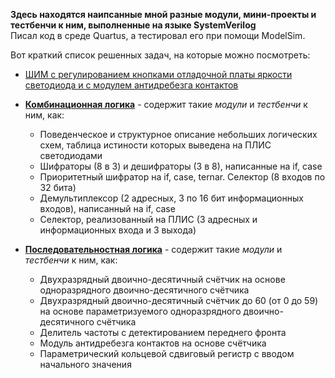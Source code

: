 **Здесь находятся наипсанные мной разные модули, мини-проекты и тестбенчи к ним, выполненные на языке SystemVerilog**  
Писал код в среде Quartus, а тестировал его при помощи ModelSim.  


Вот краткий список решенных задач, на которые можно посмотреть:  
* [ШИМ с регулированием кнопками отладочной платы яркости светодиода и с модулем антидребезга контактов](https://github.com/5Misha/Microelectronics/tree/main/System_Verilog/ШИМ_с_антидребезгом)
* [**Комбинационная логика**](https://github.com/5Misha/Microelectronics/tree/main/System_Verilog/Комбинационная_логика) - содержит такие *модули* и *тестбенчи* к ним, как:  
    * Поведенческое и структурное описание небольших логических схем, таблица истиности которых выведена на ПЛИС светодиодами  
    * Шифраторы (8 в 3) и дешифраторы (3 в 8), написанные на if, case  
    * Приоритетный шифратор на if, case, ternar. Селектор (8 входов по 32 бита)  
    * Демультиплексор (2 адресных, 3 по 16 бит информационных входов), написанный на if, case  
    * Селектор, реализованный на ПЛИС (3 адресных и информационных входа и 3 выхода)  

* [**Последовательностная логика**](https://github.com/5Misha/Microelectronics/tree/main/System_Verilog/Последовательностная_логика) - содержит такие *модули* и *тестбенчи* к ним, как:  
    * Двухразрядный двоично-десятичный счётчик на основе одноразрядного двоично-десятичного счётчика  
    * Двухразрядный двоично-десятичный счётчик до 60 (от 0 до 59) на основе параметризуемого одноразрядного двоично-десятичного счётчика  
    * Делитель частоты с детектированием переднего фронта  
    * Модуль антидребезга контактов на основе счётчика  
    * Параметрический кольцевой сдвиговый регистр с вводом начального значения  
